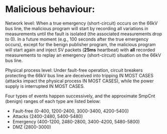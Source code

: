 # Malicious behaviour:

Network level: When a true emergency (short-circuit) occurs on the 66kV bus line, the malicious program will start by recording all variations in measurements until the fault is isolated (the associated measurements drop to 0). In a future moment (e.g., 100 seconds after the true emergency occurs), except for the benign publisher program, the malicious program will start again and inject SV packets (**25ms** heartbeat) with **all** recorded measurements to replay an emergency (short-circuit) situation on the 66kV bus line.

Physical process level: Under fault-free operation, circuit breakers protecting the 66kV bus line are deceived into tripping IN MOST CASES (attacks impact the physical process IN MOST CASES), while the power supply is interrupted IN MOST CASES.

Four types of events happen successively, and the approximate SmpCnt (benign) ranges of each type are listed below:
- Fault-free (0-400, 1200-2400, 3000-3400, 4200-5400)
- Attacks (2400-2480, 5400-5480)
- Emergency (400-1200, 2480-2800, 3400-4200, 5480-5800)
- DMZ (2800-3000)